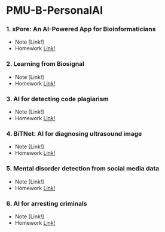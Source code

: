 # PMU-B-PersonalAI
### 1. xPore: An AI-Powered App for Bioinformaticians 
  - Note [Link!]
  - Homework [Link!](https://github.com/Faremu/PMU-B-PersonalAI/blob/main/Homework%20Xpore%20GMM.ipynb)
### 2. Learning from Biosignal
  - Note [Link!]
  - Homework [Link!](https://github.com/Faremu/PMU-B-PersonalAI/blob/main/Homework_Biosignal_model.py)
### 3. AI for detecting code plagiarism
  - Note [Link!]
  - Homework [Link!](https://github.com/Faremu/PMU-B-PersonalAI/blob/main/PMU_B_CodingAI_CodeCloneDetection_Workshop_Kritsanapong.ipynb)
### 4. BiTNet: AI for diagnosing ultrasound image
  - Note [Link!]
  - Homework [Link!](https://github.com/Faremu/PMU-B-PersonalAI/blob/main/PMUB_Personal_AI_Image_classification_EfficientNetB5.ipynb)
### 5. Mental disorder detection from social media data
  - Note [Link!]
  - Homework [Link!](https://github.com/Faremu/PMU-B-PersonalAI/blob/main/Homework_Mental_E_san_coding.ipynb)
### 6. AI for arresting criminals
  - Note [Link!]
  - Homework [Link!](https://github.com/Faremu/PMU-B-PersonalAI/blob/main/Homework%20Xpore%20GMM.ipynb)

